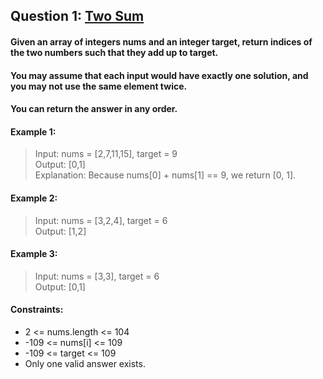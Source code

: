 ﻿## Question 1: [Two Sum](https://leetcode-cn.com/problems/two-sum/)
#### Given an array of integers nums and an integer target, return indices of the two numbers such that they add up to target.
#### You may assume that each input would have exactly one solution, and you may not use the same element twice.
#### You can return the answer in any order.

#### Example 1:
> Input: nums = [2,7,11,15], target = 9  
> Output: [0,1]  
> Explanation: Because nums[0] + nums[1] == 9, we return [0, 1].

#### Example 2:
> Input: nums = [3,2,4], target = 6  
> Output: [1,2]

#### Example 3:
> Input: nums = [3,3], target = 6  
> Output: [0,1]

#### Constraints:
* 2 <= nums.length <= 104
* -109 <= nums[i] <= 109
* -109 <= target <= 109
* Only one valid answer exists.
